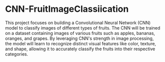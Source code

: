 # CNN-FruitImageClassiication

 This project focuses on building a Convolutional Neural Network (CNN) model to classify images of different types of fruits. The CNN will be trained on a dataset containing images of various fruits such as apples, bananas, oranges, and grapes. By leveraging CNN's strength in image processing, the model will learn to recognize distinct visual features like color, texture, and shape, allowing it to accurately classify the fruits into their respective categories.

